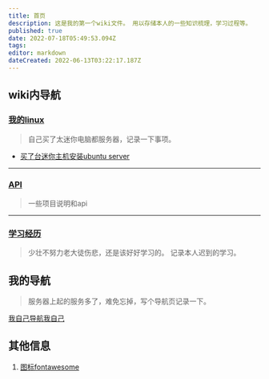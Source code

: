 ```yaml
---
title: 首页
description: 这是我的第一个wiki文件。 用以存储本人的一些知识梳理，学习过程等。
published: true
date: 2022-07-18T05:49:53.094Z
tags: 
editor: markdown
dateCreated: 2022-06-13T03:22:17.187Z
---
```




## wiki内导航

### [我的linux](/mine-linux)
> 自己买了太迷你电脑都服务器，记录一下事项。

  - [买了台迷你主机安装ubuntu server](/mine-linux/001)
  
----  
  
###  [API](/mine-api)
> 一些项目说明和api
---- 

### [学习经历](/education)
> 少壮不努力老大徒伤悲，还是该好好学习的。 记录本人迟到的学习。

## 我的导航
> 服务器上起的服务多了，难免忘掉，写个导航页记录一下。

[我自己导航我自己](https://nav.xuqiudong.cn:88)

## 其他信息
1. [图标fontawesome](https://fontawesome.com/v4/icons/)